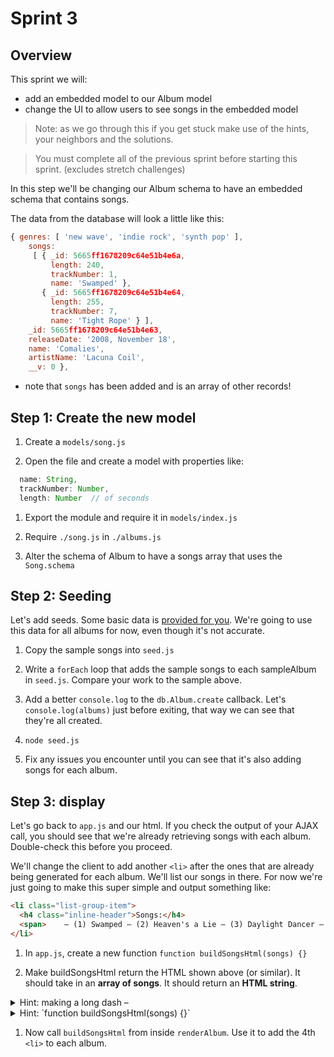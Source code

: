 # Sprint 3

## Overview

This sprint we will:
* add an embedded model to our Album model
* change the UI to allow users to see songs in the embedded model


> Note: as we go through this if you get stuck make use of the hints, your neighbors and the solutions.

> You must complete all of the previous sprint before starting this sprint. (excludes stretch challenges)

In this step we'll be changing our Album schema to have an embedded schema that contains songs.

The data from the database will look a little like this:

```js
{ genres: [ 'new wave', 'indie rock', 'synth pop' ],
    songs:
     [ { _id: 5665ff1678209c64e51b4e6a,
         length: 240,
         trackNumber: 1,
         name: 'Swamped' },
       { _id: 5665ff1678209c64e51b4e64,
         length: 255,
         trackNumber: 7,
         name: 'Tight Rope' } ],
    _id: 5665ff1678209c64e51b4e63,
    releaseDate: '2008, November 18',
    name: 'Comalies',
    artistName: 'Lacuna Coil',
    __v: 0 },
```

* note that `songs` has been added and is an array of other records!


## Step 1: Create the new model

1. Create a `models/song.js`

1. Open the file and create a model with properties like:

```js
  name: String,
  trackNumber: Number,
  length: Number  // of seconds
```

1. Export the module and require it in `models/index.js`

1. Require `./song.js` in `./albums.js`

1. Alter the schema of Album to have a songs array that uses the `Song.schema`

## Step 2: Seeding

Let's add seeds.  Some basic data is [provided for you](/docs/assets/sprint3_song_seeds.js).
We're going to use this data for all albums for now, even though it's not accurate.

1. Copy the sample songs into `seed.js`

1. Write a `forEach` loop that adds the sample songs to each sampleAlbum in `seed.js`.  Compare your work to the sample above.

1. Add a better `console.log` to the `db.Album.create` callback.  Let's `console.log(albums)` just before exiting, that way we can see that they're all created.  

1. `node seed.js`

1. Fix any issues you encounter until you can see that it's also adding songs for each album.

## Step 3: display

Let's go back to `app.js` and our html.  If you check the output of your AJAX call, you should see that we're already retrieving songs with each album.  Double-check this before you proceed.  

We'll change the client to add another `<li>` after the ones that are already being generated for each album.  We'll list our songs in there.
For now we're just going to make this super simple and output something like:

```html
<li class="list-group-item">
  <h4 class="inline-header">Songs:</h4>
  <span>	– (1) Swamped – (2) Heaven's a Lie – (3) Daylight Dancer – (4) Humane – (5) Self Deception – (6) Aeon – (7) Tight Rope – </span>
</li>
```


1. In `app.js`, create a new function `function buildSongsHtml(songs) {}`

1. Make buildSongsHtml return the HTML shown above (or similar).  It should take in an **array of songs**.  It should return an **HTML string**.

<details><summary>Hint: making a long dash &ndash; </summary>
Use `&ndash;`
</details>

<details><summary>Hint: `function buildSongsHtml(songs) {}`</summary>
```js  
  function buildSongsHtml(songs) {
    var songText = "	&ndash; ";
    songs.forEach(function(song) {
      songText = songText + "(" + song.trackNumber + ") " + song.name + " &ndash; ";
    });
  var songsHtml  =
    "                      <li class='list-group-item'>" +
    "                        <h4 class='inline-header'>Songs:</h4>" +
    "                         <span>" + songText + "</span>" +
    "                      </li>";
    return songsHtml;
  }
```
</details>

1. Now call `buildSongsHtml` from inside `renderAlbum`. Use it to add the 4th `<li>` to each album.
